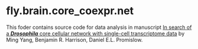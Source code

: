 # fly.brain.core_coexpr.net

This foder contains source code for data analysis in manuscript [In search of a ***Drosophila*** core cellular network with single-cell transcriptome data](https://academic.oup.com/g3journal/advance-article/doi/10.1093/g3journal/jkac212/6670625?login=true) by Ming Yang, Benjamin R. Harrison, Daniel E.L. Promislow.
